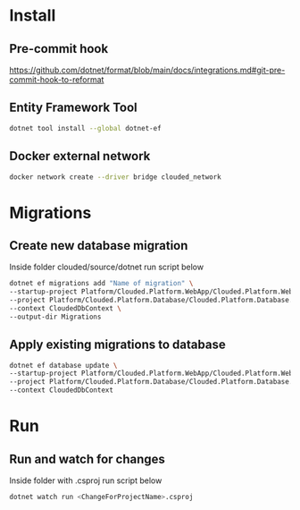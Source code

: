 # Install

## Pre-commit hook
https://github.com/dotnet/format/blob/main/docs/integrations.md#git-pre-commit-hook-to-reformat

## Entity Framework Tool
```bash
dotnet tool install --global dotnet-ef
```

## Docker external network

```bash
docker network create --driver bridge clouded_network 
```

# Migrations

## Create new database migration
Inside folder clouded/source/dotnet run script below
```bash
dotnet ef migrations add "Name of migration" \
--startup-project Platform/Clouded.Platform.WebApp/Clouded.Platform.WebApp.csproj \
--project Platform/Clouded.Platform.Database/Clouded.Platform.Database.csproj \
--context CloudedDbContext \
--output-dir Migrations
```

## Apply existing migrations to database
```bash
dotnet ef database update \
--startup-project Platform/Clouded.Platform.WebApp/Clouded.Platform.WebApp.csproj \
--project Platform/Clouded.Platform.Database/Clouded.Platform.Database.csproj \
--context CloudedDbContext
```

# Run

## Run and watch for changes
Inside folder with .csproj run script below
```bash
dotnet watch run <ChangeForProjectName>.csproj
```